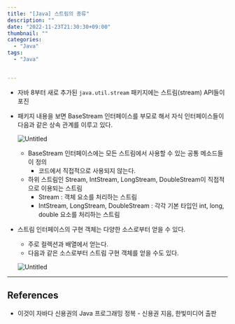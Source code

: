 ```yaml
---
title: "[Java] 스트림의 종류"
description: ""
date: "2022-11-23T21:30:30+09:00"
thumbnail: ""
categories:
  - "Java"
tags:
  - "Java"


---
```

<!--more-->

- 자바 8부터 새로 추가된 `java.util.stream` 패키지에는 스트림(stream) API들이 포진
- 패키지 내용을 보면 BaseStream 인터페이스를 부모로 해서 자식 인터페이스들이 다음과 같은 상속 관계를 이루고 있다.
    
    ![Untitled](/images/lang_java/stream/스트림의_종류/Untitled.png)
    
    - BaseStream 인터페이스에는 모든 스트림에서 사용할 수 있는 공통 메소드들이 정의
        - 코드에서 직접적으로 사용되지 않는다.
    - 하위 스트림인 Stream, IntStream, LongStream, DoubleStream이 직접적으로 이용되는 스트림
        - Stream : 객체 요소를 처리하는 스트림
        - IntStream, LongStream, DoubleStream : 각각 기본 타입인 int, long, double 요소를 처리하는 스트림
- 스트림 인터페이스의 구현 객체는 다양한 소스로부터 얻을 수 있다.
    - 주로 컬렉션과 배열에서 얻는다.
    - 다음과 같은 소스로부터 스트림 구현 객체를 얻을 수도 있다.
    
    ![Untitled](/images/lang_java/stream/스트림의_종류/Untitled%201.png)
    

---

## References

- 이것이 자바다 신용권의 Java 프로그래밍 정복 - 신용권 지음, 한빛미디어 출판